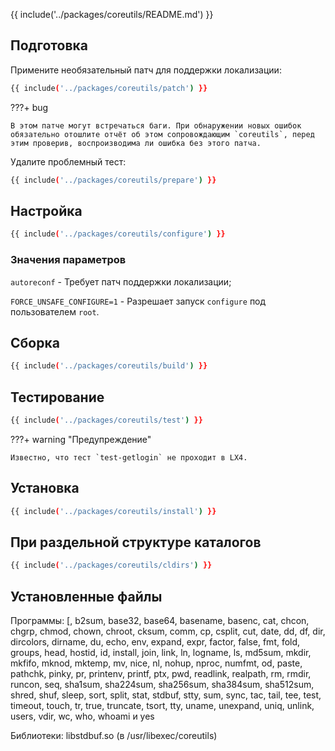
{{ include('../packages/coreutils/README.md') }}

## Подготовка

Примените необязательный патч для поддержки локализации:

```bash 
{{ include('../packages/coreutils/patch') }}
```

???+ bug

	В этом патче могут встречаться баги. При обнаружении новых ошибок обязательно отошлите отчёт об этом сопровождающим `coreutils`, перед этим проверив, воспроизводима ли ошибка без этого патча.

Удалите проблемный тест:

```bash 
{{ include('../packages/coreutils/prepare') }}
```

## Настройка

```bash 
{{ include('../packages/coreutils/configure') }}
```

### Значения параметров

`autoreconf` - Требует патч поддержки локализации;

`FORCE_UNSAFE_CONFIGURE=1` - Разрешает запуск `configure` под пользователем `root`.

## Сборка

```bash 
{{ include('../packages/coreutils/build') }}
```

## Тестирование

```bash 
{{ include('../packages/coreutils/test') }}
```

???+ warning "Предупреждение"

	Известно, что тест `test-getlogin` не проходит в LX4.

## Установка

```bash 
{{ include('../packages/coreutils/install') }}
```

## При раздельной структуре каталогов

```bash 
{{ include('../packages/coreutils/cldirs') }}
```

## Установленные файлы

Программы: [, b2sum, base32, base64, basename, basenc, cat, chcon, chgrp, chmod, chown, chroot, cksum, comm, cp, csplit, cut, date, dd, df, dir, dircolors, dirname, du, echo, env, expand, expr, factor, false, fmt, fold, groups, head, hostid, id, install, join, link, ln, logname, ls, md5sum, mkdir, mkfifo, mknod, mktemp, mv, nice, nl, nohup, nproc, numfmt, od, paste, pathchk, pinky, pr, printenv, printf, ptx, pwd, readlink, realpath, rm, rmdir, runcon, seq, sha1sum, sha224sum, sha256sum, sha384sum, sha512sum, shred, shuf, sleep, sort, split, stat, stdbuf, stty, sum, sync, tac, tail, tee, test, timeout, touch, tr, true, truncate, tsort, tty, uname, unexpand, uniq, unlink, users, vdir, wc, who, whoami и yes

Библиотеки: libstdbuf.so (в /usr/libexec/coreutils)
